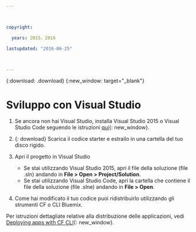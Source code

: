 ```yaml
---



copyright:

  years: 2015，2016

lastupdated: "2016-06-25"



---
```


{:download: .download}
{:new_window: target="_blank"}

# Sviluppo con Visual Studio

  1. Se ancora non hai Visual Studio, installa Visual Studio 2015 o Visual Studio Code seguendo le istruzioni [qui](https://msdn.microsoft.com/en-us/library/e2h7fzkw.aspx){: new_window}.

  1. {: download} Scarica il codice starter e estrailo in una cartella del tuo disco rigido.

  1. Apri il progetto in Visual Studio

      + Se stai utilizzando Visual Studio 2015, apri il file della soluzione (file .sln) andando in **File > Open > Project/Solution**.
      + Se stai utilizzando Visual Studio Code, apri la cartella che contiene il file della soluzione (file .slne) andando in **File > Open**.

  1. Come hai modificato il tuo codice puoi ridistribuirlo utilizzando gli strumenti CF o CLI Bluemix.

Per istruzioni dettagliate relative alla distribuzione delle applicazioni, vedi [Deploying apps with CF CLI](./install_cli.html){: new_window}.
